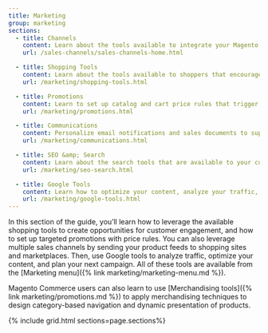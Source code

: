 ```yaml
---
title: Marketing
group: marketing
sections:
  - title: Channels
    content: Learn about the tools available to integrate your Magento store with sales and marketing channels like the Amazon Marketplace and Google ads.
    url: /sales-channels/sales-channels-home.html

  - title: Shopping Tools
    content: Learn about the tools available to shoppers that encourage engagement and foster sales.
    url: /marketing/shopping-tools.html

  - title: Promotions
    content: Learn to set up catalog and cart price rules that trigger discounts based on a variety of conditions.
    url: /marketing/promotions.html

  - title: Communications
    content: Personalize email notifications and sales documents to support your brand. Create newsletters, and manage subscriptions.
    url: /marketing/communications.html

  - title: SEO &amp; Search
    content: Learn about the search tools that are available to your customers. Fine-tune the configuration of your store to increase sales, and learn best practices and techniques to support your SEO initiative.
    url: /marketing/seo-search.html

  - title: Google Tools
    content: Learn how to optimize your content, analyze your traffic, and connect your catalog to shopping aggregators and marketplaces.
    url: /marketing/google-tools.html
---
```


In this section of the guide, you’ll learn how to leverage the available  shopping tools to create opportunities for customer engagement, and how to set up targeted promotions with price rules. You can also leverage multiple sales channels by sending your product feeds to shopping sites and marketplaces. Then, use Google tools to analyze traffic, optimize your content, and plan your next campaign. All of these tools are available from the [Marketing menu]({% link marketing/marketing-menu.md %}).

<!--{% if "Default.EE-B2B" contains site.edition %}-->
Magento Commerce users can also learn to use [Merchandising tools]({% link marketing/promotions.md %}) to apply merchandising techniques to design category-based navigation and dynamic presentation of products.
<!--{% endif %}-->

{% include grid.html sections=page.sections%}
